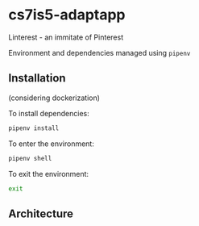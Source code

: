 # cs7is5-adaptapp

Linterest - an immitate of Pinterest

Environment and dependencies managed using `pipenv`

## Installation

(considering dockerization)

To install dependencies:

```bash
pipenv install
```

To enter the environment:

```bash
pipenv shell
```

To exit the environment:

```bash
exit
```

## Architecture
